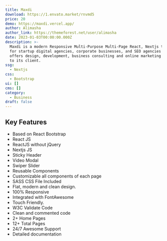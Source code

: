 ```yaml
---
title: Maxdi
download: https://1.envato.market/rnvmd5
price: 20
demo: https://maxdi.vercel.app/
author: Alimasha
author_link: https://themeforest.net/user/alimasha
date: 2023-01-03T00:00:00.000Z
description: >-
  Maxdi is a modern Responsive Multi-Purpose Multi-Page React, Nextjs template
  for startup digital agencies, corporate businesses, and SEO agencies that
  offers design, development, business consulting and online marketing services
  to its client.
ssg:
  - Nextjs
css:
  - Bootstrap
ui: []
cms: []
category:
  - Business
draft: false
---
```

## Key Features

- Based on React Bootstrap
- React JS
- ReactJS without jQuery
- Nextjs JS
- Sticky Header
- Video Modal
- Swiper Slider
- Reusable Components
- Customizable all components of each page
- SASS CSS File Included
- Flat, modern and clean design.
- 100% Responsive
- Integrated with FontAwesome
- Touch Friendly.
- W3C Validate Code
- Clean and commented code
- 2+ Home Pages
- 12+ Total Pages
- 24/7 Awesome Support
- Detailed documentation
